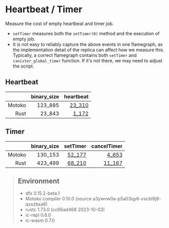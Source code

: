 # Heartbeat / Timer

Measure the cost of empty heartbeat and timer job.

* `setTimer` measures both the `setTimer(0)` method and the execution of empty job.
* It is not easy to reliably capture the above events in one flamegraph, as the implementation detail
of the replica can affect how we measure this. Typically, a correct flamegraph contains both `setTimer` and `canister_global_timer` function. If it's not there, we may need to adjust the script.


## Heartbeat

| |binary_size|heartbeat|
|--:|--:|--:|
|Motoko|123_885|[23_310](Motoko_heartbeat.svg)|
|Rust|23_843|[1_172](Rust_heartbeat.svg)|

## Timer

| |binary_size|setTimer|cancelTimer|
|--:|--:|--:|--:|
|Motoko|130_153|[52_177](Motoko_setTimer.svg)|[4_653](Motoko_cancelTimer.svg)|
|Rust|423_499|[68_210](Rust_setTimer.svg)|[11_167](Rust_cancelTimer.svg)|

> ## Environment
> * dfx 0.15.2-beta.1
> * Motoko compiler 0.10.0 (source a3ywvw0a-p5a03qy6-vscbl9j8-qxszbxa6)
> * rustc 1.73.0 (cc66ad468 2023-10-03)
> * ic-repl 0.6.0
> * ic-wasm 0.7.0
